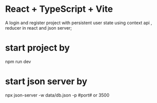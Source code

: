 # React + TypeScript + Vite

A login and register project with persistent user state using context api , reducer in react and json server;

# start project by

npm run dev

# start json server by

npx json-server -w data/db.json -p #port# or 3500
